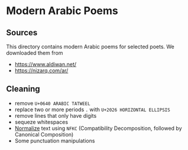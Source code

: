 # Modern Arabic Poems

## Sources

This directory contains modern Arabic poems for selected poets. We downloaded them from

* https://www.aldiwan.net/
* https://nizarq.com/ar/

## Cleaning

* remove `U+0640 ARABIC TATWEEL`
* replace two or more periods `.` with `U+2026 HORIZONTAL ELLIPSIS`
* remove lines that only have digits
* sequeze whitespaces
* [Normalize](https://unicode.org/reports/tr15/) text using `NFKC` (Compatibility Decomposition, followed by Canonical Composition)
* Some punctuation manipulations


